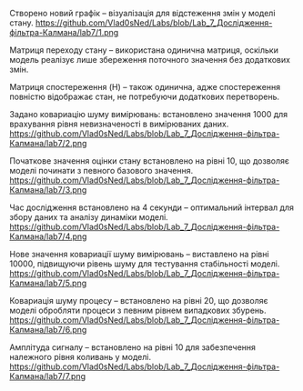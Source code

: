 Створено новий графік – візуалізація для відстеження змін у моделі стану. https://github.com/Vlad0sNed/Labs/blob/Lab_7_Дослідження-фільтра-Калмана/lab7/1.png

Матриця переходу стану – використана одинична матриця, оскільки модель реалізує лише збереження поточного значення без додаткових змін.

Матриця спостереження (H) – також одинична, адже спостереження повністю відображає стан, не потребуючи додаткових перетворень.

Задано ковариацію шуму вимірювань: встановлено значення 1000 для врахування рівня невизначеності в вимірюваних даних. https://github.com/Vlad0sNed/Labs/blob/Lab_7_Дослідження-фільтра-Калмана/lab7/2.png

Початкове значення оцінки стану встановлено на рівні 10, що дозволяє моделі починати з певного базового значення. https://github.com/Vlad0sNed/Labs/blob/Lab_7_Дослідження-фільтра-Калмана/lab7/3.png

Час дослідження встановлено на 4 секунди – оптимальний інтервал для збору даних та аналізу динаміки моделі. https://github.com/Vlad0sNed/Labs/blob/Lab_7_Дослідження-фільтра-Калмана/lab7/4.png

Нове значення ковариації шуму вимірювань – виставлено на рівні 10000, підвищуючи рівень шуму для тестування стабільності моделі. https://github.com/Vlad0sNed/Labs/blob/Lab_7_Дослідження-фільтра-Калмана/lab7/5.png

Ковариація шуму процесу – встановлено на рівні 20, що дозволяє моделі обробляти процеси з певним рівнем випадкових збурень. https://github.com/Vlad0sNed/Labs/blob/Lab_7_Дослідження-фільтра-Калмана/lab7/6.png

Амплітуда сигналу – встановлено на рівні 10 для забезпечення належного рівня коливань у моделі. https://github.com/Vlad0sNed/Labs/blob/Lab_7_Дослідження-фільтра-Калмана/lab7/7.png
